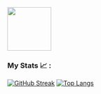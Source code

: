 <div id="header" align="left">
  <img src="https://media.giphy.com/media/TNf5oSRelTeI8/giphy.gif" width="100"/>
</div>


### My Stats  📈 :
[![GitHub Streak](http://github-readme-streak-stats.herokuapp.com?user=anzhaurova&theme=nightowl)](https://git.io/streak-stats)
[![Top Langs](https://github-readme-stats.vercel.app/api/top-langs/?username=anzhaurova&layout=compact&theme=vision-friendly-dark)](https://github.com/anuraghazra/github-readme-stats)
